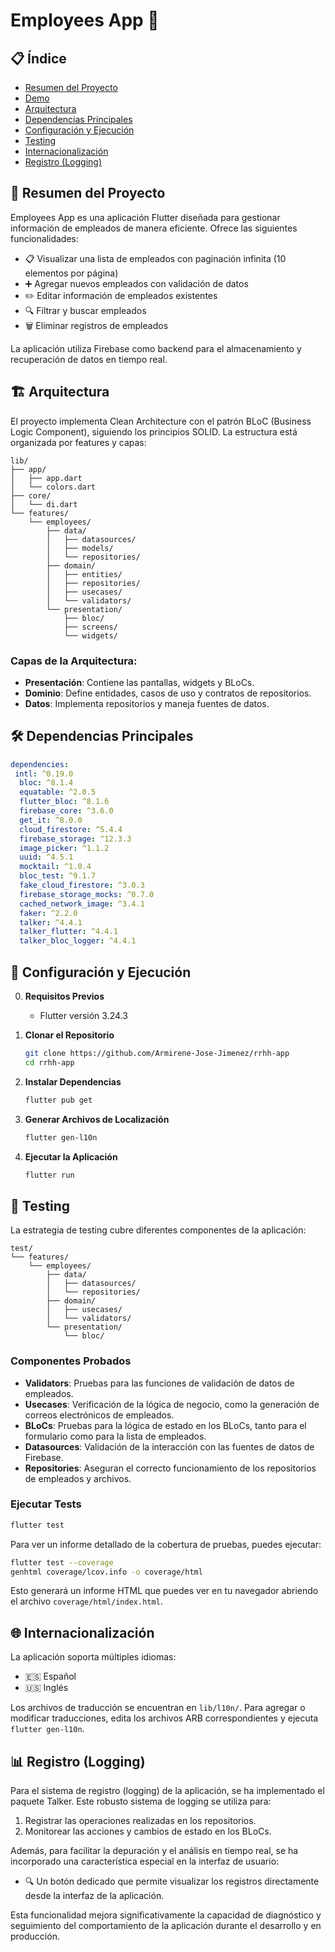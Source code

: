 # Employees App 📱

## 📋 Índice

- [Resumen del Proyecto](#-resumen-del-proyecto)
- [Demo](#-demo)
- [Arquitectura](#️-arquitectura)
- [Dependencias Principales](#️-dependencias-principales)
- [Configuración y Ejecución](#-configuración-y-ejecución)
- [Testing](#-testing)
- [Internacionalización](#-internacionalización)
- [Registro (Logging)](#-registro-logging)

## 📝 Resumen del Proyecto

Employees App es una aplicación Flutter diseñada para gestionar información de empleados de manera eficiente. Ofrece las siguientes funcionalidades:

- 📋 Visualizar una lista de empleados con paginación infinita (10 elementos por página)
- ➕ Agregar nuevos empleados con validación de datos
- ✏️ Editar información de empleados existentes
- 🔍 Filtrar y buscar empleados
- 🗑️ Eliminar registros de empleados

La aplicación utiliza Firebase como backend para el almacenamiento y recuperación de datos en tiempo real.



## 🏗️ Arquitectura

El proyecto implementa Clean Architecture con el patrón BLoC (Business Logic Component), siguiendo los principios SOLID. La estructura está organizada por features y capas:

```
lib/
├── app/
│   ├── app.dart
│   └── colors.dart
├── core/
│   └── di.dart
└── features/
    └── employees/
        ├── data/
        │   ├── datasources/
        │   ├── models/
        │   └── repositories/
        ├── domain/
        │   ├── entities/
        │   ├── repositories/
        │   ├── usecases/
        │   └── validators/
        └── presentation/
            ├── bloc/
            ├── screens/
            └── widgets/
```

### Capas de la Arquitectura:

- **Presentación**: Contiene las pantallas, widgets y BLoCs.
- **Dominio**: Define entidades, casos de uso y contratos de repositorios.
- **Datos**: Implementa repositorios y maneja fuentes de datos.

## 🛠️  Dependencias Principales

```yaml
dependencies:
 intl: ^0.19.0
  bloc: ^8.1.4
  equatable: ^2.0.5
  flutter_bloc: ^8.1.6
  firebase_core: ^3.6.0
  get_it: ^8.0.0
  cloud_firestore: ^5.4.4
  firebase_storage: ^12.3.3
  image_picker: ^1.1.2
  uuid: ^4.5.1
  mocktail: ^1.0.4
  bloc_test: ^9.1.7
  fake_cloud_firestore: ^3.0.3
  firebase_storage_mocks: ^0.7.0
  cached_network_image: ^3.4.1
  faker: ^2.2.0
  talker: ^4.4.1
  talker_flutter: ^4.4.1
  talker_bloc_logger: ^4.4.1
```

## 🚀 Configuración y Ejecución

0. **Requisitos Previos**
   - Flutter versión 3.24.3

1. **Clonar el Repositorio**
   ```bash
   git clone https://github.com/Armirene-Jose-Jimenez/rrhh-app
   cd rrhh-app
   ```

2. **Instalar Dependencias**
   ```bash
   flutter pub get
   ```

3. **Generar Archivos de Localización**
   ```bash
   flutter gen-l10n
   ```
   
4. **Ejecutar la Aplicación**
   ```bash
   flutter run
   ```

## 🧪 Testing

La estrategia de testing cubre diferentes componentes de la aplicación:

```
test/
└── features/
    └── employees/
        ├── data/
        │   ├── datasources/
        │   └── repositories/
        ├── domain/
        │   ├── usecases/
        │   └── validators/
        └── presentation/
            └── bloc/
```

### Componentes Probados

- **Validators**: Pruebas para las funciones de validación de datos de empleados.
- **Usecases**: Verificación de la lógica de negocio, como la generación de correos electrónicos de empleados.
- **BLoCs**: Pruebas para la lógica de estado en los BLoCs, tanto para el formulario como para la lista de empleados.
- **Datasources**: Validación de la interacción con las fuentes de datos de Firebase.
- **Repositories**: Aseguran el correcto funcionamiento de los repositorios de empleados y archivos.

### Ejecutar Tests

```bash
flutter test
```

Para ver un informe detallado de la cobertura de pruebas, puedes ejecutar:

```bash
flutter test --coverage
genhtml coverage/lcov.info -o coverage/html
```

Esto generará un informe HTML que puedes ver en tu navegador abriendo el archivo `coverage/html/index.html`.

## 🌐 Internacionalización

La aplicación soporta múltiples idiomas:

- 🇪🇸 Español
- 🇺🇸 Inglés

Los archivos de traducción se encuentran en `lib/l10n/`. Para agregar o modificar traducciones, edita los archivos ARB correspondientes y ejecuta `flutter gen-l10n`.


## 📊 Registro (Logging)

Para el sistema de registro (logging) de la aplicación, se ha implementado el paquete Talker. Este robusto sistema de logging se utiliza para:

1. Registrar las operaciones realizadas en los repositorios.
2. Monitorear las acciones y cambios de estado en los BLoCs.

Además, para facilitar la depuración y el análisis en tiempo real, se ha incorporado una característica especial en la interfaz de usuario:

- 🔍 Un botón dedicado que permite visualizar los registros directamente desde la interfaz de la aplicación.

Esta funcionalidad mejora significativamente la capacidad de diagnóstico y seguimiento del comportamiento de la aplicación durante el desarrollo y en producción.

